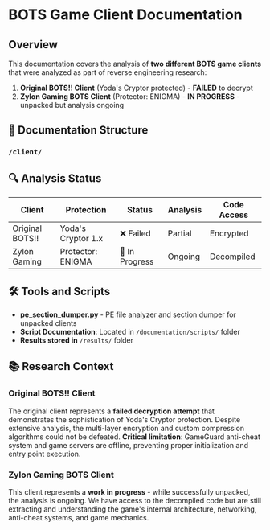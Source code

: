 # BOTS Game Client Documentation

## Overview

This documentation covers the analysis of **two different BOTS game clients** that were analyzed as part of reverse engineering research:

1. **Original BOTS!! Client** (Yoda's Cryptor protected) - **FAILED** to decrypt
2. **Zylon Gaming BOTS Client** (Protector: ENIGMA) - **IN PROGRESS** - unpacked but analysis ongoing

## 📁 Documentation Structure

### `/client/`

## 🔍 Analysis Status

| Client          | Protection         | Status         | Analysis | Code Access |
| --------------- | ------------------ | -------------- | -------- | ----------- |
| Original BOTS!! | Yoda's Cryptor 1.x | ❌ Failed      | Partial  | Encrypted   |
| Zylon Gaming    | Protector: ENIGMA  | 🔄 In Progress | Ongoing  | Decompiled  |

## 🛠️ Tools and Scripts

- **pe_section_dumper.py** - PE file analyzer and section dumper for unpacked clients
- **Script Documentation**: Located in `/documentation/scripts/` folder
- **Results stored in** `/results/` folder

## 📚 Research Context

### Original BOTS!! Client

The original client represents a **failed decryption attempt** that demonstrates the sophistication of Yoda's Cryptor protection. Despite extensive analysis, the multi-layer encryption and custom compression algorithms could not be defeated. **Critical limitation**: GameGuard anti-cheat system and game servers are offline, preventing proper initialization and entry point execution.

### Zylon Gaming BOTS Client

This client represents a **work in progress** - while successfully unpacked, the analysis is ongoing. We have access to the decompiled code but are still extracting and understanding the game's internal architecture, networking, anti-cheat systems, and game mechanics.
